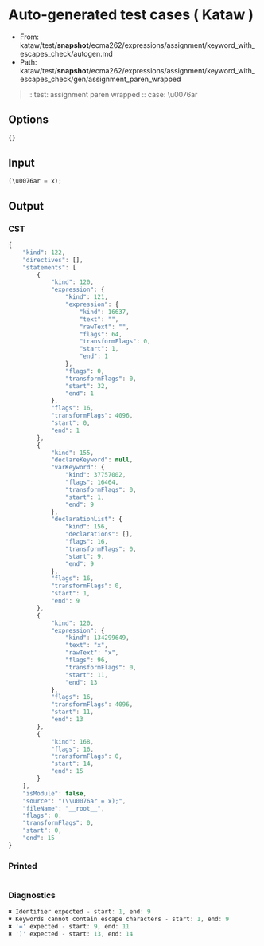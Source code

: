 # Auto-generated test cases ( Kataw )
- From: kataw/test/__snapshot__/ecma262/expressions/assignment/keyword_with_escapes_check/autogen.md
- Path: kataw/test/__snapshot__/ecma262/expressions/assignment/keyword_with_escapes_check/gen/assignment_paren_wrapped
> :: test: assignment paren wrapped
> :: case: \u0076ar
## Options

`````js
{}
`````
## Input

`````js
(\u0076ar = x);
`````
## Output

### CST

```javascript
{
    "kind": 122,
    "directives": [],
    "statements": [
        {
            "kind": 120,
            "expression": {
                "kind": 121,
                "expression": {
                    "kind": 16637,
                    "text": "",
                    "rawText": "",
                    "flags": 64,
                    "transformFlags": 0,
                    "start": 1,
                    "end": 1
                },
                "flags": 0,
                "transformFlags": 0,
                "start": 32,
                "end": 1
            },
            "flags": 16,
            "transformFlags": 4096,
            "start": 0,
            "end": 1
        },
        {
            "kind": 155,
            "declareKeyword": null,
            "varKeyword": {
                "kind": 37757002,
                "flags": 16464,
                "transformFlags": 0,
                "start": 1,
                "end": 9
            },
            "declarationList": {
                "kind": 156,
                "declarations": [],
                "flags": 16,
                "transformFlags": 0,
                "start": 9,
                "end": 9
            },
            "flags": 16,
            "transformFlags": 0,
            "start": 1,
            "end": 9
        },
        {
            "kind": 120,
            "expression": {
                "kind": 134299649,
                "text": "x",
                "rawText": "x",
                "flags": 96,
                "transformFlags": 0,
                "start": 11,
                "end": 13
            },
            "flags": 16,
            "transformFlags": 4096,
            "start": 11,
            "end": 13
        },
        {
            "kind": 168,
            "flags": 16,
            "transformFlags": 0,
            "start": 14,
            "end": 15
        }
    ],
    "isModule": false,
    "source": "(\\u0076ar = x);",
    "fileName": "__root__",
    "flags": 0,
    "transformFlags": 0,
    "start": 0,
    "end": 15
}
```

### Printed

```javascript

```

### Diagnostics

```javascript
✖ Identifier expected - start: 1, end: 9
✖ Keywords cannot contain escape characters - start: 1, end: 9
✖ '=' expected - start: 9, end: 11
✖ ')' expected - start: 13, end: 14

```


